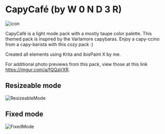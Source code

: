 # CapyCafé (by W 0 N D 3 R)

![icon](https://i.imgur.com/9DZZ2NR.png)

CapyCafé is a light mode pack with a mostly taupe color palette. This themed pack is inspired by the Varlamore capybaras. Enjoy a capy-ccino from a capy-barista with this cozy pack :)

Created all elements using Krita and ibisPaint X by me.

For additional photo previews from this pack, view those at this link https://imgur.com/a/fQQaVXR.

## Resizeable mode
![ResizeableMode](https://i.imgur.com/zasVsHi.png)

## Fixed mode
![FixedMode](https://i.imgur.com/1oI6RHx.png)